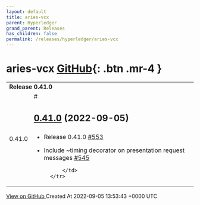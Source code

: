```yaml
---
layout: default
title: aries-vcx
parent: Hyperledger
grand_parent: Releases
has_children: false
permalink: /releases/hyperledger/aries-vcx
---
```


# aries-vcx <span class="fs-3 right-align">[GitHub](https://github.com/hyperledger/aries-vcx){: .btn .mr-4 }</span>


<div>
    <table>
        <tr>
            <td colspan="2">
                <b>
                    Release 0.41.0
                </b>
            </td>
        </tr>
        <tr>
            <td>
                <span class="chip">
                    0.41.0
                </span>
            </td>
            <td>
                #

## [0.41.0](https://github.com/hyperledger/aries-vcx/tree/0.41.0) (2022-09-05)

###

- Release 0.41.0 [\#553](https://github.com/hyperledger/aries-vcx/pull/553)
- Include ~timing decorator on presentation request messages [\#545](https://github.com/hyperledger/aries-vcx/pull/545)




            </td>
        </tr>
    </table>
    <a href="https://github.com/hyperledger/aries-vcx/releases/tag/0.41.0" class=".btn">
        View on GitHub
    </a>
    <span class="right-align">
        Created At 2022-09-05 13:53:43 +0000 UTC
    </span>
</div>

